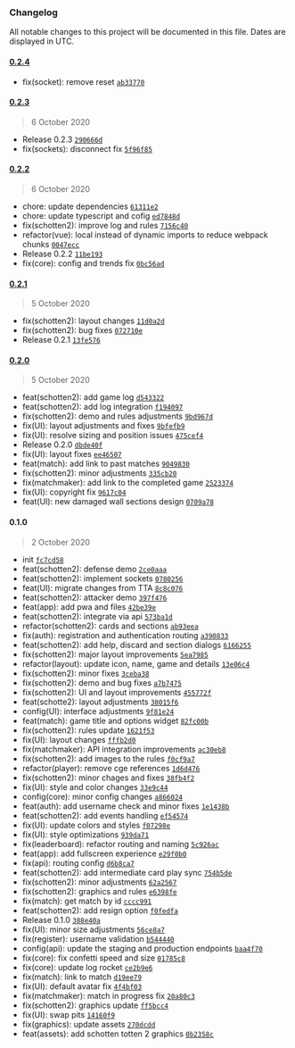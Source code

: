 ### Changelog

All notable changes to this project will be documented in this file. Dates are displayed in UTC.

#### [0.2.4](https://github.com/Cmacu/Pulse.Frontend/compare/0.2.3...0.2.4)

- fix(socket): remove reset [`ab33770`](https://github.com/Cmacu/Pulse.Frontend/commit/ab337700f85b97ee6d8914786814567deba4232c)

#### [0.2.3](https://github.com/Cmacu/Pulse.Frontend/compare/0.2.2...0.2.3)

> 6 October 2020

- Release 0.2.3 [`290666d`](https://github.com/Cmacu/Pulse.Frontend/commit/290666da9beb03ef94c454fd0146365df88da242)
- fix(sockets): disconnect fix [`5f96f85`](https://github.com/Cmacu/Pulse.Frontend/commit/5f96f85ca6458b61e94e580bc0feae7ede9d305f)

#### [0.2.2](https://github.com/Cmacu/Pulse.Frontend/compare/0.2.1...0.2.2)

> 6 October 2020

- chore: update dependencies [`61311e2`](https://github.com/Cmacu/Pulse.Frontend/commit/61311e227b7866c97a61364bcdadca905fc15044)
- chore: update typescript and cofig [`ed7848d`](https://github.com/Cmacu/Pulse.Frontend/commit/ed7848d983088ed9d941017d4bc600ce917bdd2e)
- fix(schotten2): improve log and rules [`7156c40`](https://github.com/Cmacu/Pulse.Frontend/commit/7156c40a80a5e36821597a0aa3ce33fa8a62d00b)
- refactor(vue): local instead of dynamic imports to reduce webpack chunks [`0047ecc`](https://github.com/Cmacu/Pulse.Frontend/commit/0047eccf6c0eefff974ccdc8951a4d3a41bcbfa8)
- Release 0.2.2 [`11be193`](https://github.com/Cmacu/Pulse.Frontend/commit/11be193b846509200da9919d777a8ab318cbe256)
- fix(core): config and trends fix [`0bc56ad`](https://github.com/Cmacu/Pulse.Frontend/commit/0bc56adaaef80a520aafedb2dfb01f2103227935)

#### [0.2.1](https://github.com/Cmacu/Pulse.Frontend/compare/0.2.0...0.2.1)

> 5 October 2020

- fix(schotten2): layout changes [`11d0a2d`](https://github.com/Cmacu/Pulse.Frontend/commit/11d0a2d8ffbe25e502a2e2b6d8a884e29caefde3)
- fix(schotten2): bug fixes [`072710e`](https://github.com/Cmacu/Pulse.Frontend/commit/072710e4ace78414c72a34105fb36670dff356eb)
- Release 0.2.1 [`13fe576`](https://github.com/Cmacu/Pulse.Frontend/commit/13fe576d3653f2c182ff2be7dccfac0831de9fb2)

#### [0.2.0](https://github.com/Cmacu/Pulse.Frontend/compare/0.1.0...0.2.0)

> 5 October 2020

- feat(schotten2): add game log [`d543322`](https://github.com/Cmacu/Pulse.Frontend/commit/d5433227fe0537b5b86934d4da537ab8f64a335f)
- feat(schotten2): add log integration [`f194097`](https://github.com/Cmacu/Pulse.Frontend/commit/f194097f831b2e87e100f2f636883f758c7afe28)
- fix(schotten2): demo and rules adjustments [`9bd967d`](https://github.com/Cmacu/Pulse.Frontend/commit/9bd967db8b4ad98118d750f5598a6d59397e8d34)
- fix(UI): layout adjustments and fixes [`9bfefb9`](https://github.com/Cmacu/Pulse.Frontend/commit/9bfefb9ace23aebffb3f9803d3d1657dd97d1d07)
- fix(UI): resolve sizing and position issues [`475cef4`](https://github.com/Cmacu/Pulse.Frontend/commit/475cef4a66d62ee3a0b668077c59c5766019895b)
- Release 0.2.0 [`dbde40f`](https://github.com/Cmacu/Pulse.Frontend/commit/dbde40f8420f3b779591318d0a9edb3da4981d43)
- fix(UI): layout fixes [`ee46507`](https://github.com/Cmacu/Pulse.Frontend/commit/ee46507888a032185a244918c5a402884323526c)
- feat(match): add link to past matches [`9049830`](https://github.com/Cmacu/Pulse.Frontend/commit/9049830d5582d1ff793c8d458f6d0d0ba9f48a99)
- fix(schotten2): minor adjustments [`335cb20`](https://github.com/Cmacu/Pulse.Frontend/commit/335cb204d0706e82f32ad400e97ced61d12c3ef4)
- fix(matchmaker): add link to the completed game [`2523374`](https://github.com/Cmacu/Pulse.Frontend/commit/25233743b9d852d8411ce89e70781a62f402ed88)
- fix(UI): copyright fix [`9617c04`](https://github.com/Cmacu/Pulse.Frontend/commit/9617c048ba5a9815ae15cb10fd61524b2bbe97dd)
- feat(UI): new damaged wall sections design [`0709a78`](https://github.com/Cmacu/Pulse.Frontend/commit/0709a782562c2fdefa22847e148cff8cb26f8997)

#### 0.1.0

> 2 October 2020

- init [`fc7cd58`](https://github.com/Cmacu/Pulse.Frontend/commit/fc7cd581aec805891ec7cf0400ef1d03241e341d)
- feat(schotten2): defense demo [`2ce0aaa`](https://github.com/Cmacu/Pulse.Frontend/commit/2ce0aaa9f1147d37fe6c02ab35fedd1581a84dd7)
- feat(schotten2): implement sockets [`0780256`](https://github.com/Cmacu/Pulse.Frontend/commit/0780256b52a27ad49953f44aba4d7a09113668e5)
- feat(UI): migrate changes from TTA [`8c8c076`](https://github.com/Cmacu/Pulse.Frontend/commit/8c8c0761cdcacc0ba5f3c8f64c218c66b5caef4a)
- feat(schotten2): attacker demo [`397f476`](https://github.com/Cmacu/Pulse.Frontend/commit/397f4765677cb37e329ba1d35ae27954cdbd12af)
- feat(app): add pwa and files [`42be39e`](https://github.com/Cmacu/Pulse.Frontend/commit/42be39eb5789f77635a648287413c5fd153ac7e3)
- feat(schotten2): integrate via api [`573ba1d`](https://github.com/Cmacu/Pulse.Frontend/commit/573ba1dc030daece906e0465c659572c485395b0)
- refactor(schotten2): cards and sections [`ab93eea`](https://github.com/Cmacu/Pulse.Frontend/commit/ab93eeaea0e1e5c4974efbd542db199e093f6db8)
- fix(auth): registration and authentication routing [`a390833`](https://github.com/Cmacu/Pulse.Frontend/commit/a3908338d8414e0ebf4c87330b40e0730bb46d5f)
- feat(schotten2): add help, discard and section dialogs [`6166255`](https://github.com/Cmacu/Pulse.Frontend/commit/61662556a61594778bd34ff32e2f5fddadcb84f6)
- fix(schotten2): major layout improvements [`5ea7985`](https://github.com/Cmacu/Pulse.Frontend/commit/5ea7985370b36af320a4c4579fe3fe4d52fa20f4)
- refactor(layout): update icon, name, game and details [`13e06c4`](https://github.com/Cmacu/Pulse.Frontend/commit/13e06c446a1f7a8cdc6b9687a7de8894f913c0dd)
- fix(schotten2): minor fixes [`3ceba38`](https://github.com/Cmacu/Pulse.Frontend/commit/3ceba38ad39fdddf7a6cc32a2f8bcb0d8afb28ab)
- fix(schotten2): demo and bug fixes [`a7b7475`](https://github.com/Cmacu/Pulse.Frontend/commit/a7b747567acf5b83e656183efaabf4840525fac6)
- fix(schotten2): UI and layout improvements [`455772f`](https://github.com/Cmacu/Pulse.Frontend/commit/455772f81c64ba0991a2a5aa0c5491eecd2da88d)
- feat(schotte2): layout adjustments [`38015f6`](https://github.com/Cmacu/Pulse.Frontend/commit/38015f6488fb16cebe96a7604649f082703affed)
- config(UI): interface adjustments [`9f81e24`](https://github.com/Cmacu/Pulse.Frontend/commit/9f81e24eef7dc17d0bd44dff8cd801d7edfbde68)
- feat(match): game title and options widget [`82fc00b`](https://github.com/Cmacu/Pulse.Frontend/commit/82fc00b3347ab8d422280c3edcf48301ab6535e9)
- fix(schotten2): rules update [`1621f53`](https://github.com/Cmacu/Pulse.Frontend/commit/1621f5318faf54eb4cb97fac0c40a83af21eb8f5)
- fix(UI): layout changes [`fffb2d0`](https://github.com/Cmacu/Pulse.Frontend/commit/fffb2d0995fc42d0f6fec49e31d649520d397510)
- fix(matchmaker): API integration improvements [`ac30eb8`](https://github.com/Cmacu/Pulse.Frontend/commit/ac30eb8eaba778c4b3aa3fe9d4e9d09c8469ab9a)
- fix(schotten2): add images to the rules [`f0cf9a7`](https://github.com/Cmacu/Pulse.Frontend/commit/f0cf9a7a2e59fc623ad98f22d4756e91bf00345a)
- refactor(player): remove cge references [`1d6d476`](https://github.com/Cmacu/Pulse.Frontend/commit/1d6d476e152585473af2e2afc0a2d73e8092e347)
- fix(schotten2): minor chages and fixes [`38fb4f2`](https://github.com/Cmacu/Pulse.Frontend/commit/38fb4f29f72cb4f713e4ed204c4708c754855813)
- fix(UI): style and color changes [`33e9c44`](https://github.com/Cmacu/Pulse.Frontend/commit/33e9c44cef275417b63707f5dca7a744051cf113)
- config(core): minor config changes [`a866024`](https://github.com/Cmacu/Pulse.Frontend/commit/a8660248471ea0f61f0b15cd4762739275e901fa)
- feat(auth): add username check and minor fixes [`1e1438b`](https://github.com/Cmacu/Pulse.Frontend/commit/1e1438b5c1981ca5082c1e94ec082f01d883b405)
- feat(schotten2): add events handling [`ef54574`](https://github.com/Cmacu/Pulse.Frontend/commit/ef5457487c585176818fddf98516f0253755546a)
- fix(UI): update colors and styles [`f07298e`](https://github.com/Cmacu/Pulse.Frontend/commit/f07298ed61fa0b62c1da21458bc77a01f4ce15d6)
- fix(UI): style optimizations [`939da71`](https://github.com/Cmacu/Pulse.Frontend/commit/939da7168993f963afca86b9a415b56dc29a8d6f)
- fix(leaderboard): refactor routing and naming [`5c926ac`](https://github.com/Cmacu/Pulse.Frontend/commit/5c926ac3eac451bd417efca7432f3f54ac397a02)
- feat(app): add fullscreen experience [`e29f0b0`](https://github.com/Cmacu/Pulse.Frontend/commit/e29f0b059496217c3213927da98b415799dc0f0e)
- fix(api): routing config [`d6b8ca7`](https://github.com/Cmacu/Pulse.Frontend/commit/d6b8ca7d3bbd0dbd6b89d5db7bbb8bf370e4586c)
- feat(schotten2): add intermediate card play sync [`754b5de`](https://github.com/Cmacu/Pulse.Frontend/commit/754b5de068986914c7e85c576f7046a8bdb54678)
- fix(schotten2): minor adjustments [`62a2567`](https://github.com/Cmacu/Pulse.Frontend/commit/62a25677e81d7e93a512aee4fd28400d225be80b)
- fix(schotten2): graphics and rules [`e6398fe`](https://github.com/Cmacu/Pulse.Frontend/commit/e6398fe2a17ea73b7adcd3fb423404398e226d58)
- fix(match): get match by id [`cccc991`](https://github.com/Cmacu/Pulse.Frontend/commit/cccc9914ecc5d0d4eb1256669ae9f33edf777424)
- feat(schotten2): add resign option [`f0fedfa`](https://github.com/Cmacu/Pulse.Frontend/commit/f0fedfa67954eaee2abf5c7a0db64af37763ef39)
- Release 0.1.0 [`388e40a`](https://github.com/Cmacu/Pulse.Frontend/commit/388e40ad11b651cca9ef01a23ac04b5b4f53d249)
- fix(UI): minor size adjustments [`56ce8a7`](https://github.com/Cmacu/Pulse.Frontend/commit/56ce8a7ad3317c91c21fa6ee5f6cc378551c2898)
- fix(register): username validation [`b544440`](https://github.com/Cmacu/Pulse.Frontend/commit/b54444025462a0ae36b8e4a4a6a767c3592b8524)
- config(api): update the staging and production endpoints [`baa4f70`](https://github.com/Cmacu/Pulse.Frontend/commit/baa4f70316f5c07468ddecc7dde809d2b71eefa1)
- fix(core): fix confetti speed and size [`01785c8`](https://github.com/Cmacu/Pulse.Frontend/commit/01785c8a98888bf18375c176e82c402caddd9908)
- fix(core): update log rocket [`ce2b9e6`](https://github.com/Cmacu/Pulse.Frontend/commit/ce2b9e6cbd30480332709f9ae39e8132037fe58c)
- fix(match): link to match [`d19ee79`](https://github.com/Cmacu/Pulse.Frontend/commit/d19ee7940cf1f436639eb28e9b503103a85fc2c6)
- fix(UI): default avatar fix [`4f4bf03`](https://github.com/Cmacu/Pulse.Frontend/commit/4f4bf03784c1ce49722d6bfafc8f59c1a873b69d)
- fix(matchmaker): match in progress fix [`20a80c3`](https://github.com/Cmacu/Pulse.Frontend/commit/20a80c3b3698d3376136e63ac5b1287301120e65)
- fix(schotten2): graphics update [`ff5bcc4`](https://github.com/Cmacu/Pulse.Frontend/commit/ff5bcc485a9f2832b0b490ffca51410a4a3be10d)
- fix(UI): swap pits [`14160f9`](https://github.com/Cmacu/Pulse.Frontend/commit/14160f99ef9c500e535e0e10e22f52f16aa07c18)
- fix(graphics): update assets [`270dcdd`](https://github.com/Cmacu/Pulse.Frontend/commit/270dcdd67458c079f403150709acdef72f989dd0)
- feat(assets): add schotten totten 2 graphics [`0b2358c`](https://github.com/Cmacu/Pulse.Frontend/commit/0b2358c5fa26ed5bfade8bd06a2a6a979c7fdab8)

